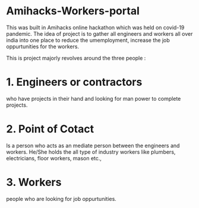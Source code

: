 # Amihacks-Workers-portal

This was built in Amihacks online hackathon which was held on covid-19 pandemic. The idea of project is to gather all engineers and workers all over india into one place to reduce the umemployment, increase the job oppurtunities for the workers.

This is project majorly revolves around the three  people : 

 # 1. Engineers or contractors 
 who have projects in their hand and looking for man power to complete projects.
 
 # 2. Point of Cotact 
 Is a person who acts as an mediate person between the engineers and workers. He/She holds the all type of industry workers like plumbers, electricians, floor workers, mason etc.,
 
 # 3. Workers
 people who are looking for job oppurtunities.
